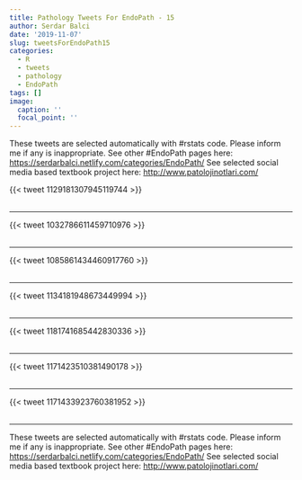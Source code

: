```yaml
---
title: Pathology Tweets For EndoPath - 15
author: Serdar Balci
date: '2019-11-07'
slug: tweetsForEndoPath15
categories:
  - R
  - tweets
  - pathology
  - EndoPath
tags: []
image:
  caption: ''
  focal_point: ''
---
```



These tweets are selected automatically with #rstats code. Please inform me if any is inappropriate.
See other #EndoPath pages here: https://serdarbalci.netlify.com/categories/EndoPath/ 
See selected social media based textbook project here: http://www.patolojinotlari.com/

{{< tweet 1129181307945119744 >}}
<br>
<br>
<hr>
{{< tweet 1032786611459710976 >}}
<br>
<br>
<hr>
{{< tweet 1085861434460917760 >}}
<br>
<br>
<hr>
{{< tweet 1134181948673449994 >}}
<br>
<br>
<hr>
{{< tweet 1181741685442830336 >}}
<br>
<br>
<hr>
{{< tweet 1171423510381490178 >}}
<br>
<br>
<hr>
{{< tweet 1171433923760381952 >}}
<br>
<br>
<hr>


These tweets are selected automatically with #rstats code. Please inform me if any is inappropriate.
See other #EndoPath pages here: https://serdarbalci.netlify.com/categories/EndoPath/ 
See selected social media based textbook project here: http://www.patolojinotlari.com/
